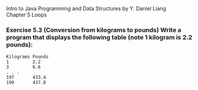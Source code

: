 Intro to Java Programming and Data Structures by Y. Daniel Liang <br/>
Chapter 5 Loops

### Exercise 5.3 (Conversion from kilograms to pounds) Write a program that displays the following table (note 1 kilogram is 2.2 pounds):
    Kilograms Pounds
    1         2.2
    3         6.6
    . . . 
    197       433.4
    199       437.8
